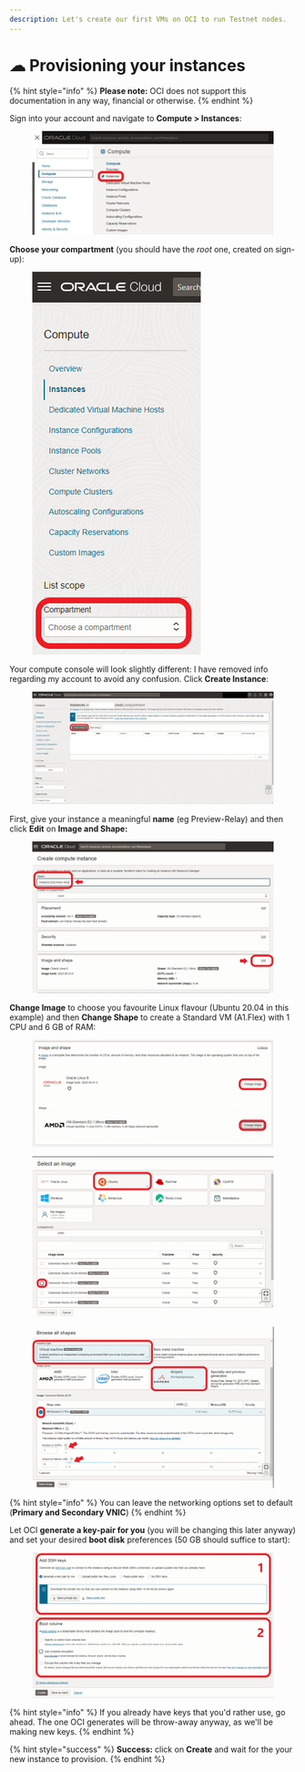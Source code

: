```yaml
---
description: Let's create our first VMs on OCI to run Testnet nodes.
---
```


# ☁ Provisioning your instances

{% hint style="info" %}
**Please note:** OCI does not support this documentation in any way, financial or otherwise.
{% endhint %}

Sign into your account and navigate to **Compute > Instances**:

<figure><img src="../.gitbook/assets/oracle01.png" alt=""><figcaption></figcaption></figure>

**Choose your compartment** (you should have the _root_ one, created on sign-up):

<figure><img src="../.gitbook/assets/oracle02.png" alt=""><figcaption></figcaption></figure>

Your compute console will look slightly different: I have removed info regarding my account to avoid any confusion. Click **Create Instance**:

<figure><img src="../.gitbook/assets/oracle03.png" alt=""><figcaption></figcaption></figure>

First, give your instance a meaningful **name** (eg Preview-Relay) and then click **Edit** on **Image and Shape:**

<figure><img src="../.gitbook/assets/oracle04.png" alt=""><figcaption></figcaption></figure>

**Change Image** to choose you favourite Linux flavour (Ubuntu 20.04 in this example) and then **Change Shape** to create a Standard VM (A1.Flex) with 1 CPU and 6 GB of RAM:&#x20;

<div>

<figure><img src="../.gitbook/assets/oracle05.png" alt=""><figcaption></figcaption></figure>

 

<figure><img src="../.gitbook/assets/oracle06.png" alt=""><figcaption></figcaption></figure>

 

<figure><img src="../.gitbook/assets/oracle07.png" alt=""><figcaption></figcaption></figure>

</div>

{% hint style="info" %}
You can leave the networking options set to default (**Primary and Secondary VNIC**)
{% endhint %}

Let OCI **generate a key-pair for you** (you will be changing this later anyway) and set your desired **boot disk** preferences (50 GB should suffice to start):

<figure><img src="../.gitbook/assets/oracle08.png" alt=""><figcaption></figcaption></figure>

{% hint style="info" %}
If you already have keys that you'd rather use, go ahead. The one OCI generates will be throw-away anyway, as we'll be making new keys.&#x20;
{% endhint %}

{% hint style="success" %}
**Success:** click on **Create** and wait for the your new instance to provision.
{% endhint %}
